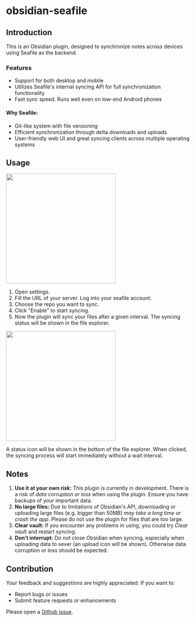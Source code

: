 # obsidian-seafile

## Introduction

This is an Obsidian plugin, designed to synchronize notes across devices using Seafile as the backend.

### Features
- Support for both desktop and mobile
- Utilizes Seafile's internal syncing API for full synchronization functionality
- Fast sync speed. Runs well even on low-end Android phones

#### Why Seafile:
- Git-like system with file versioning
- Efficient synchronization through delta downloads and uploads
- User-friendly web UI and great syncing clients across multiple operating systems

## Usage
<img src="https://github.com/conql/obsidian-seafile/assets/49243542/26399e88-d054-41cf-ae19-7bc82b178522" width="300">

1. Open settings.
2. Fill the URL of your server. Log into your seafile account.
3. Choose the repo you want to sync.
4. Click "Enable" to start syncing.
5. Now the plugin will sync your files after a given interval. The syncing status will be shown in the file explorer.

<img src="https://github.com/conql/obsidian-seafile/assets/49243542/87ff3636-f79e-4393-849b-d59d933050a1" width="300">

A status icon will be shown in the bottom of the file explorer. When clicked, the syncing process will start immediately without a wait interval.

## Notes
1. **Use it at your own risk:** This plugin is currently in development. There is a risk of *data corruption or loss* when using the plugin. Ensure you have backups of your important data.
2. **No large files:** Due to limitations of Obsidian's API, downloading or uploading large files (e.g. bigger than 50MB) *may take a long time or crash the app*. Please do not use the plugin for files that are too large.
3. **Clear vault:** If you encounter any problems in using, you could try *Clear vault* and restart syncing.
4. **Don't interrupt:** Do not close Obsidian when syncing, especially when uploading data to sever (an upload icon will be shown). Otherwise data corruption or loss should be expected.

## Contribution

Your feedback and suggestions are highly appreciated. If you want to:
- Report bugs or issues
- Submit feature requests or enhancements

Please open a [Github issue](https://github.com/conql/obsidian-seafile/issues).
